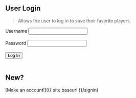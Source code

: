 ## User Login
> Allows the user to log in to save their favorite players.
<style>
    error {
        display: none;
    }
</style>

<script>
    function create_Usr(){
        const usr = document.getElementById("usr").value;
        const passw = document.getElementById("passw").value;
        const requestOptions = {
            method: 'POST',
            headers: {
                'Content-Type': 'application/json',
                'Authorization': 'Bearer my-token',
            },
        };
        var url=window.location.href='{{ site.baseurl }}/logged';
        /* response.json().then(data => {
                console.log(data);
                for (let user in data) {
                    if (user[password] !== passw) {
                        document.getElementById("err1").style.display="inline"; 
                    }
        This is an outline for code which would allow us to check if the username and password combination is correct.
                    */
    }
</script>

<label for="usr">Username</label>
<input type="text" id="usr" value=''/>
<br>
<br>
<label for="passw">Password</label>
<input type="text" id="passw" value=''/>
<br>
<br>
<button type="button" onclick="create_Usr()">Log In</button>
<br>
<br>
## New?
[Make an account!]({{ site.baseurl }}/signin)

